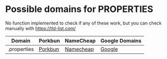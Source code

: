 # Possible domains for PROPERTIES

No function implemented to check if any of these work, but you can check manually with https://tld-list.com/

| Domain | Porkbun | NameCheap | Google Domains |
|---|---|---|---|
| .properties | [Porkbun](https://porkbun.com/checkout/search?prb=e814663da1&tlds=&idnLanguage=&search=search&q=.properties) | [Namecheap](https://www.namecheap.com/domains/registration/results/?domain=.properties) | [Google](https://domains.google.com/registrar/search?searchTerm=.properties) |
